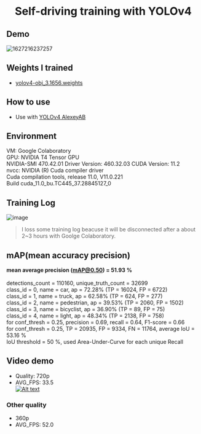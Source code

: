 <h1 align="center">Self-driving training with YOLOv4</h1>

## Demo
![1627216237257](https://user-images.githubusercontent.com/34447298/126899013-21aadbf8-b79e-46ad-b63e-0d3d0f59cab5.gif)


## Weights I trained
- <a href='https://drive.google.com/file/d/1mmxOU3D-wyLeLI1jg-vhKj-Kt7UQ_GHs/view?usp=sharing' target="_blank">yolov4-obj_3.1656.weights</a>

## How to use
- Use with <a href='https://github.com/AlexeyAB/darknet' target="_blank">YOLOv4 AlexeyAB</a>

## Environment

VM: Google Colaboratory<br>
GPU: NVIDIA T4 Tensor GPU<br>
NVIDIA-SMI 470.42.01    Driver Version: 460.32.03    CUDA Version: 11.2<br>
nvcc: NVIDIA (R) Cuda compiler driver<br>
Cuda compilation tools, release 11.0, V11.0.221<br>
Build cuda_11.0_bu.TC445_37.28845127_0

## Training Log

![image](https://user-images.githubusercontent.com/34447298/126898309-b749ffc5-0495-4594-894b-fdc57090ed4e.png)
> I loss some training log beacuse it will be disconnected after a about 2~3 hours with Goolge Colaboratory.

## mAP(mean accuracy precision)
**mean average precision (mAP@0.50) = 51.93 %**<br><br>
detections_count = 110160, unique_truth_count = 32699<br>
class_id = 0, name = car, ap = 72.28% (TP = 16024, FP = 6722)<br>
class_id = 1, name = truck, ap = 62.58% (TP = 624, FP = 277)<br>
class_id = 2, name = pedestrian, ap = 39.53% (TP = 2060, FP = 1502)<br>
class_id = 3, name = bicyclist, ap = 36.90% (TP = 89, FP = 75)<br>
class_id = 4, name = light, ap = 48.34% (TP = 2138, FP = 758)<br>
for conf_thresh = 0.25, precision = 0.69, recall = 0.64, F1-score = 0.66<br>
for conf_thresh = 0.25, TP = 20935, FP = 9334, FN = 11764, average IoU = 53.16 %<br>
IoU threshold = 50 %, used Area-Under-Curve for each unique Recall<br>


## Video demo
- Quality: 720p
- AVG_FPS: 33.5<br>
[![Alt text](https://i.ytimg.com/vi/KRhkeHaPoyg/hqdefault.jpg?sqp=-oaymwEcCPYBEIoBSFXyq4qpAw4IARUAAIhCGAFwAcABBg==&rs=AOn4CLBuo-TOUEEKVe7HPJy5eIkQZiCVdQ)](https://youtu.be/KRhkeHaPoyg)


### Other quality

- 360p
- AVG_FPS: 52.0
